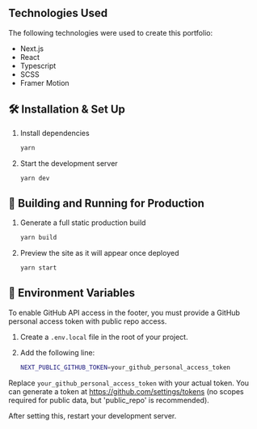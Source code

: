 
## Technologies Used

The following technologies were used to create this portfolio:

- Next.js
- React
- Typescript
- SCSS
- Framer Motion

## 🛠 Installation & Set Up


1. Install dependencies

   ```sh
   yarn
   ```

2. Start the development server

   ```sh
   yarn dev
   ```

## 🚀 Building and Running for Production

1. Generate a full static production build

   ```sh
   yarn build
   ```

1. Preview the site as it will appear once deployed

   ```sh
   yarn start
   ```

## 🔑 Environment Variables

To enable GitHub API access in the footer, you must provide a GitHub personal access token with public repo access.

1. Create a `.env.local` file in the root of your project.
2. Add the following line:

   ```sh
   NEXT_PUBLIC_GITHUB_TOKEN=your_github_personal_access_token
   ```

Replace `your_github_personal_access_token` with your actual token. You can generate a token at https://github.com/settings/tokens (no scopes required for public data, but 'public_repo' is recommended).

After setting this, restart your development server.

